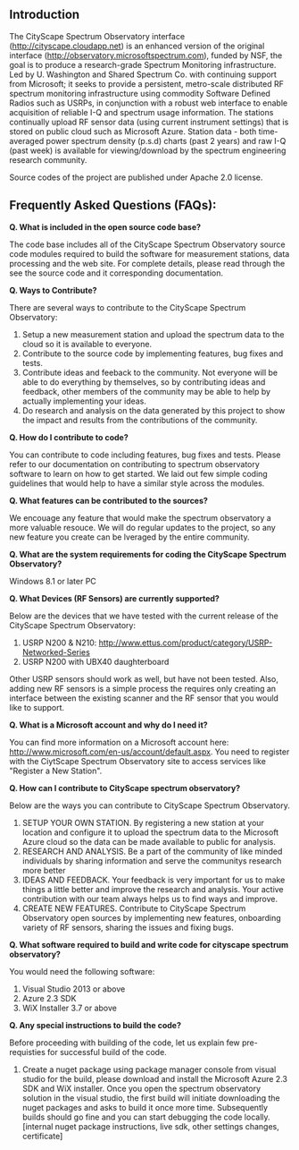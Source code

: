 ## Introduction

The CityScape Spectrum Observatory interface (http://cityscape.cloudapp.net) is an enhanced version of the original interface (http://observatory.microsoftspectrum.com), funded by NSF, the goal is to produce a research-grade Spectrum Monitoring infrastructure. Led by U. Washington and Shared Spectrum Co. with continuing support from Microsoft; it seeks to provide a persistent, metro-scale distributed RF spectrum monitoring infrastructure using commodity Software Defined Radios such as USRPs, in conjunction with a robust web interface to enable acquisition of reliable I-Q and spectrum usage information. The stations continually upload RF sensor data (using current instrument settings) that is stored on public cloud such as Microsoft Azure. Station data - both time-averaged power spectrum density (p.s.d) charts (past 2 years) and raw I-Q (past week) is available for viewing/download by the spectrum engineering research community.

Source codes of the project are published under Apache 2.0 license.

## Frequently Asked Questions (FAQs):

**Q. What is included in the open source code base?**

The code base includes all of the CityScape Spectrum Observatory source code modules required to build the software for measurement stations, data processing and the web site. For complete details, please read through the see the source code and it corresponding documentation.

**Q. Ways to Contribute?**

There are several ways to contribute to the CityScape Spectrum Observatory:
1. Setup a new measurement station and upload the spectrum data to the cloud so it is available to everyone.
2. Contribute to the source code by implementing features, bug fixes and tests.
3. Contribute ideas and feeback to the community. Not everyone will be able to do everything by themselves, so by contributing ideas and feedback, other members of the community may be able to help by actually implementing your ideas.
4. Do research and analysis on the data generated by this project to show the impact and results from the contributions of the community.

**Q. How do I contribute to code?**

You can contribute to code including features, bug fixes and tests. Please refer to our documentation on contributing to spectrum observatory software to learn on how to get started.  We laid out few simple coding guidelines that would help to have a similar style across the modules.

**Q. What features can be contributed to the sources?**

We encouage any feature that would make the spectrum observatory a more valuable resouce. We will do regular updates to the project, so any new feature you create can be lveraged by the entire community.

**Q. What are the system requirements for coding the CityScape Spectrum Observatory?**

Windows 8.1 or later PC

**Q. What Devices (RF Sensors) are currently supported?**

Below are the devices that we have tested with the current release of the CityScape Spectrum Observatory:
1. USRP N200 & N210: http://www.ettus.com/product/category/USRP-Networked-Series
2. USRP N200 with UBX40 daughterboard

Other USRP sensors should work as well, but have not been tested. Also, adding new RF sensors is a simple process the requires only creating an interface between the existing scanner and the RF sensor that you would like to support.

**Q. What is a Microsoft account and why do I need it?**

You can find more information on a Microsoft account here: http://www.microsoft.com/en-us/account/default.aspx.  You need to register with the CiytScape Spectrum Observatory site to access services like "Register a New Station".

**Q. How can I contribute to CityScape spectrum observatory?**

Below are the ways you can contribute to CityScape Spectrum Observatory.
1. SETUP YOUR OWN STATION. By registering a new station at your location and configure it to upload the spectrum data to the Microsoft Azure cloud so the data can be made available to public for analysis.
2. RESEARCH AND ANALYSIS. Be a part of the community of like minded individuals by sharing information and serve the communitys research more better 
3. IDEAS AND FEEDBACK. Your feedback is very important for us to make things a little better and improve the research and analysis. Your active contribution with our team always helps us to find ways and improve.
4. CREATE NEW FEATURES. Contribute to CityScape Spectrum Observatory open sources by implementing new features, onboarding variety of RF sensors, sharing the issues and fixing bugs.

**Q. What software required to build and write code for cityscape spectrum observatory?**

You would need the following software:
1. Visual Studio 2013 or above
2. Azure 2.3 SDK
3. WiX Installer 3.7 or above

**Q. Any special instructions to build the code?**

Before proceeding with building of the code, let us explain few pre-requisties for successful build of the code.
1. Create a nuget package using package manager console from visual studio for the 
build, please download and install the Microsoft Azure 2.3 SDK and WiX installer. Once you open the spectrum observatory solution in the visual studio, the first build will initiate downloading the nuget packages and asks to build it once more time. Subsequently builds should go fine and you can start debugging the code locally. [internal nuget package instructions, live sdk, other settings changes, certificate]
